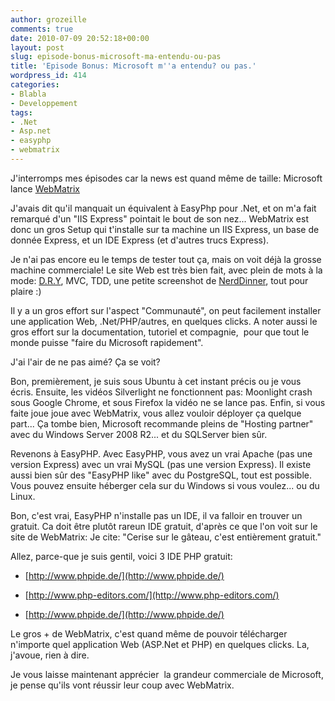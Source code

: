 ```yaml
---
author: grozeille
comments: true
date: 2010-07-09 20:52:18+00:00
layout: post
slug: episode-bonus-microsoft-ma-entendu-ou-pas
title: 'Episode Bonus: Microsoft m''a entendu? ou pas.'
wordpress_id: 414
categories:
- Blabla
- Developpement
tags:
- .Net
- Asp.net
- easyphp
- webmatrix
---
```


J'interromps mes épisodes car la news est quand même de taille: Microsoft lance [WebMatrix](http://www.microsoft.com/web/webmatrix/)

J'avais dit qu'il manquait un équivalent à EasyPhp pour .Net, et on m'a fait remarqué d'un "IIS Express" pointait le bout de son nez...
WebMatrix est donc un gros Setup qui t'installe sur ta machine un IIS Express, un base de donnée Express, et un IDE Express (et d'autres trucs Express).

Je n'ai pas encore eu le temps de tester tout ça, mais on voit déjà la grosse machine commerciale!
Le site Web est très bien fait, avec plein de mots à la mode: [D.R.Y](http://en.wikipedia.org/wiki/Don't_repeat_yourself), MVC, TDD, une petite screenshot de [NerdDinner](http://nerddinner.codeplex.com/), tout pour plaire :)

Il y a un gros effort sur l'aspect "Communauté", on peut facilement installer une application Web, .Net/PHP/autres, en quelques clicks.
A noter aussi le gros effort sur la documentation, tutoriel et compagnie,  pour que tout le monde puisse "faire du Microsoft rapidement".

J'ai l'air de ne pas aimé? Ça se voit?

Bon, premièrement, je suis sous Ubuntu à cet instant précis ou je vous écris.
Ensuite, les vidéos Silverlight ne fonctionnent pas: Moonlight crash sous Google Chrome, et sous Firefox la vidéo ne se lance pas.
Enfin, si vous faite joue joue avec WebMatrix, vous allez vouloir déployer ça quelque part...
Ça tombe bien, Microsoft recommande pleins de "Hosting partner" avec du Windows Server 2008 R2... et du SQLServer bien sûr.

Revenons à EasyPHP.
Avec EasyPHP, vous avez un vrai Apache (pas une version Express) avec un vrai MySQL (pas une version Express).
Il existe aussi bien sûr des "EasyPHP like" avec du PostgreSQL, tout est possible.
Vous pouvez ensuite héberger cela sur du Windows si vous voulez... ou du Linux.

Bon, c'est vrai, EasyPHP n'installe pas un IDE, il va falloir en trouver un gratuit.
Ca doit être plutôt rareun IDE gratuit, d'après ce que l'on voit sur le site de WebMatrix:
Je cite: "Cerise sur le gâteau, c'est entièrement gratuit."

Allez, parce-que je suis gentil, voici 3 IDE PHP gratuit:



	
  * [http://www.phpide.de/](http://www.phpide.de/)

	
  * [http://www.php-editors.com/](http://www.php-editors.com/)

	
  * [http://www.phpide.de/](http://www.phpide.de/)


Le gros + de WebMatrix, c'est quand même de pouvoir télécharger n'importe quel application Web (ASP.Net et PHP) en quelques clicks. La, j'avoue, rien à dire.

Je vous laisse maintenant apprécier  la grandeur commerciale de Microsoft, je pense qu'ils vont réussir leur coup avec WebMatrix.
